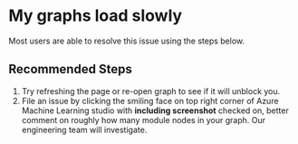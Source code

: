 <properties
	pageTitle="My graphs load slowly"
	description="My graphs load slowly"
	infoBubbleText="My graphs load slowly"
	service="microsoft.machinelearning"
	resource="designer"
	authors="luzhang06"
	ms.author="luzhan"
	articleId="machinelearning-designer-mygraphsloadslowly"
	selfHelpType="generic"
	supportTopicIds="32690869"
	productPesIds="16644"
	cloudEnvironments="public"
/>

# My graphs load slowly

Most users are able to resolve this issue using the steps below.

## **Recommended Steps**

1. Try refreshing the page or re-open graph to see if it will unblock you.
2. File an issue by clicking the smiling face on top right corner of Azure Machine Learning studio with **including screenshot** checked on, better comment on roughly how many module nodes in your graph. Our engineering team will investigate.
